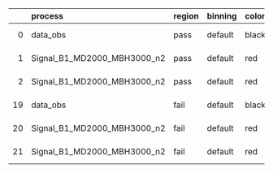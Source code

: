 |    | process                     | region   | binning   | color   | process_type   |   scale | variation   | source_filename                                                     | source_histname   | alias                       | title     |   combine_idx |     lnN |   shapes | syst_type   |   direction |   variation_alias |
|---:|:----------------------------|:---------|:----------|:--------|:---------------|--------:|:------------|:--------------------------------------------------------------------|:------------------|:----------------------------|:----------|--------------:|--------:|---------:|:------------|------------:|------------------:|
|  0 | data_obs                    | pass     | default   | black   | DATA           |       1 | nominal     | ./histograms_for_2DAlphabet_v5//BH_FakeData.root                    | hpass             | FakeData                    | Fake Data |           nan | nan     |      nan | nan         |         nan |               nan |
|  1 | Signal_B1_MD2000_MBH3000_n2 | pass     | default   | red     | SIGNAL         |       1 | lumi        | ./histograms_for_2DAlphabet_v5//BH_Signal_B1_MD2000_MBH3000_n2.root | hpass             | Signal_B1_MD2000_MBH3000_n2 | BH signal |           nan |   1.016 |      nan | lnN         |         nan |               nan |
|  2 | Signal_B1_MD2000_MBH3000_n2 | pass     | default   | red     | SIGNAL         |       1 | nominal     | ./histograms_for_2DAlphabet_v5//BH_Signal_B1_MD2000_MBH3000_n2.root | hpass             | Signal_B1_MD2000_MBH3000_n2 | BH signal |           nan | nan     |      nan | nan         |         nan |               nan |
| 19 | data_obs                    | fail     | default   | black   | DATA           |       1 | nominal     | ./histograms_for_2DAlphabet_v5//BH_FakeData.root                    | hfail             | FakeData                    | Fake Data |           nan | nan     |      nan | nan         |         nan |               nan |
| 20 | Signal_B1_MD2000_MBH3000_n2 | fail     | default   | red     | SIGNAL         |       1 | lumi        | ./histograms_for_2DAlphabet_v5//BH_Signal_B1_MD2000_MBH3000_n2.root | hfail             | Signal_B1_MD2000_MBH3000_n2 | BH signal |           nan |   1.016 |      nan | lnN         |         nan |               nan |
| 21 | Signal_B1_MD2000_MBH3000_n2 | fail     | default   | red     | SIGNAL         |       1 | nominal     | ./histograms_for_2DAlphabet_v5//BH_Signal_B1_MD2000_MBH3000_n2.root | hfail             | Signal_B1_MD2000_MBH3000_n2 | BH signal |           nan | nan     |      nan | nan         |         nan |               nan |
